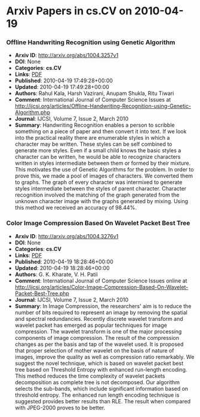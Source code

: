 # Arxiv Papers in cs.CV on 2010-04-19
### Offline Handwriting Recognition using Genetic Algorithm
- **Arxiv ID**: http://arxiv.org/abs/1004.3257v1
- **DOI**: None
- **Categories**: **cs.CV**
- **Links**: [PDF](http://arxiv.org/pdf/1004.3257v1)
- **Published**: 2010-04-19 17:49:28+00:00
- **Updated**: 2010-04-19 17:49:28+00:00
- **Authors**: Rahul Kala, Harsh Vazirani, Anupam Shukla, Ritu Tiwari
- **Comment**: International Journal of Computer Science Issues at
  http://ijcsi.org/articles/Offline-Handwriting-Recognition-using-Genetic-Algorithm.php
- **Journal**: IJCSI, Volume 7, Issue 2, March 2010
- **Summary**: Handwriting Recognition enables a person to scribble something on a piece of paper and then convert it into text. If we look into the practical reality there are enumerable styles in which a character may be written. These styles can be self combined to generate more styles. Even if a small child knows the basic styles a character can be written, he would be able to recognize characters written in styles intermediate between them or formed by their mixture. This motivates the use of Genetic Algorithms for the problem. In order to prove this, we made a pool of images of characters. We converted them to graphs. The graph of every character was intermixed to generate styles intermediate between the styles of parent character. Character recognition involved the matching of the graph generated from the unknown character image with the graphs generated by mixing. Using this method we received an accuracy of 98.44%.



### Color Image Compression Based On Wavelet Packet Best Tree
- **Arxiv ID**: http://arxiv.org/abs/1004.3276v1
- **DOI**: None
- **Categories**: **cs.CV**
- **Links**: [PDF](http://arxiv.org/pdf/1004.3276v1)
- **Published**: 2010-04-19 18:28:46+00:00
- **Updated**: 2010-04-19 18:28:46+00:00
- **Authors**: G. K. Kharate, V. H. Patil
- **Comment**: International Journal of Computer Science Issues online at
  http://ijcsi.org/articles/Color-Image-Compression-Based-On-Wavelet-Packet-Best-Tree.php
- **Journal**: IJCSI, Volume 7, Issue 2, March 2010
- **Summary**: In Image Compression, the researchers' aim is to reduce the number of bits required to represent an image by removing the spatial and spectral redundancies. Recently discrete wavelet transform and wavelet packet has emerged as popular techniques for image compression. The wavelet transform is one of the major processing components of image compression. The result of the compression changes as per the basis and tap of the wavelet used. It is proposed that proper selection of mother wavelet on the basis of nature of images, improve the quality as well as compression ratio remarkably. We suggest the novel technique, which is based on wavelet packet best tree based on Threshold Entropy with enhanced run-length encoding. This method reduces the time complexity of wavelet packets decomposition as complete tree is not decomposed. Our algorithm selects the sub-bands, which include significant information based on threshold entropy. The enhanced run length encoding technique is suggested provides better results than RLE. The result when compared with JPEG-2000 proves to be better.



